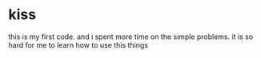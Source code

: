 # kiss

this is my first code. and i spent more time on the simple problems. 
it is so hard for me to learn how to use this things 
